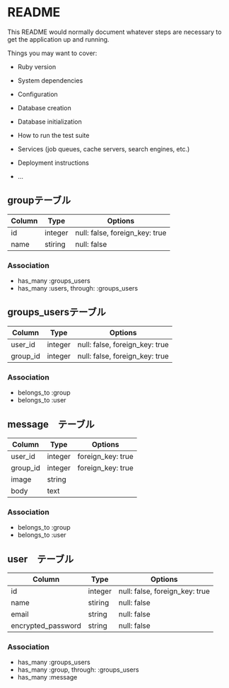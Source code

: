 # README

This README would normally document whatever steps are necessary to get the
application up and running.

Things you may want to cover:

* Ruby version

* System dependencies

* Configuration

* Database creation

* Database initialization

* How to run the test suite

* Services (job queues, cache servers, search engines, etc.)

* Deployment instructions

* ...


## groupテーブル

|Column|Type|Options|
|------|----|-------|
|id|integer|null: false, foreign_key: true|
|name|stiring|null: false|

### Association
- has_many :groups_users
- has_many :users, through: :groups_users

## groups_usersテーブル

|Column|Type|Options|
|------|----|-------|
|user_id|integer|null: false, foreign_key: true|
|group_id|integer|null: false, foreign_key: true|

### Association
- belongs_to :group
- belongs_to :user

## message　テーブル
|Column|Type|Options|
|------|----|-------|
|user_id|integer| foreign_key: true|
|group_id|integer|foreign_key: true|
|image|string|
|body|text|

### Association
- belongs_to :group
- belongs_to :user

## user　テーブル
|Column|Type|Options|
|------|----|-------|
|id|integer|null: false, foreign_key: true|
|name|stiring|null: false|
|email|string|null: false|
|encrypted_password|string|null: false|

### Association
- has_many :groups_users
- has_many :group, through: :groups_users
- has_many :message
